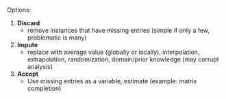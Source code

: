 Options:
1. **Discard** 
	- remove instances that have missing entries (simple if only a few, problematic is many)
2. **Impute**
	- replace with average value (globally or locally), interpolation, extrapolation, randomization, domain/prior knowledge (may corrupt analysis)
3. **Accept**
	- Use missing entries as a variable, estimate (example: matrix completion)
